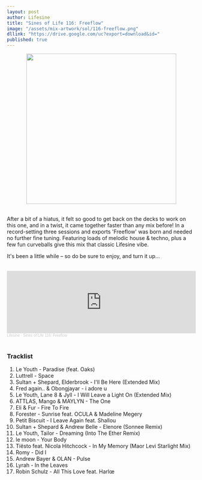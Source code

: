 ```yaml
---
layout: post
author: Lifesine
title: "Sines of Life 116: Freeflow"
image: "/assets/mix-artwork/sol/116-freeflow.png"
dllink: "https://drive.google.com/uc?export=download&id="
published: true
---
```


<div style="text-align:center"><img src="{{ page.image }}" width="400px" height="auto" /></div>
<br>

After a bit of a hiatus, it felt so good to get back on the decks to work on this one, and in a twist, it came together faster than any mix before! In a record-setting three sessions and exports 'Freeflow' was born and needed no further fine tuning. Featuring loads of melodic house & techno, plus a few fun curveballs give this mix that classic Lifesine vibe.

It's been a little while – so do be sure to enjoy, and turn it up...

<br>

<iframe width="100%" height="166" scrolling="no" frameborder="no" allow="autoplay" src="https://w.soundcloud.com/player/?url=https%3A//api.soundcloud.com/tracks/1794756991&color=%2306f3ff&auto_play=false&hide_related=false&show_comments=true&show_user=true&show_reposts=false&show_teaser=true"></iframe><div style="font-size: 10px; color: #cccccc;line-break: anywhere;word-break: normal;overflow: hidden;white-space: nowrap;text-overflow: ellipsis; font-family: Interstate,Lucida Grande,Lucida Sans Unicode,Lucida Sans,Garuda,Verdana,Tahoma,sans-serif;font-weight: 100;"><a href="https://soundcloud.com/lifesine" title="Lifesine" target="_blank" style="color: #cccccc; text-decoration: none;">Lifesine</a> · <a href="https://soundcloud.com/lifesine/sines-of-life-116" title="Sines of Life 116: Freeflow" target="_blank" style="color: #cccccc; text-decoration: none;">Sines of Life 116: Freeflow</a></div>

<br>

### Tracklist

01. Le Youth - Paradise (feat. Oaks)
02. Luttrell - Space
03. Sultan + Shepard, Elderbrook - I'll Be Here (Extended Mix)
04. Fred again.. & Obongjayar - i adore u
05. Le Youth, Lane 8 & Jyll - I Will Leave a Light On (Extended Mix)
06. ATTLAS, Mango & MAYLYN - The One
07. Eli & Fur - Fire To Fire
08. Forester - Sunrise feat. OCULA & Madeline Megery
09. Petit Biscuit - I Leave Again feat. Shallou
10. Sultan + Shepard & Andrew Belle - Elenore (Sonnee Remix)
11. Le Youth, Tailor - Dreaming (Into The Ether Remix)
12. le moon - Your Body
13. Tiësto feat. Nicola Hitchcock - In My Memory (Maor Levi Starlight Mix)
14. Romy - Did I
15. Andrew Bayer & OLAN - Pulse
16. Lyrah - In the Leaves
17. Robin Schulz - All This Love feat. Harlœ

<br>
